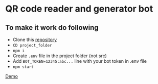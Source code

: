 # QR code reader and generator bot

## To make it work do following

- Clone this [repository](https://github.com/zero8d/qr-reader-generator-bot.git 'Qr code reader and generator bot')
- `CD project_folder`
- `npm i`
- Create `.env` file in the project folder (not src)
- Add `BOT_TOKEN=12345:abc...` line with your bot token in .env file
- `npm start`

[Demo](https://t.me/qrgrbot 'QR code reader and generator telegram bot')
